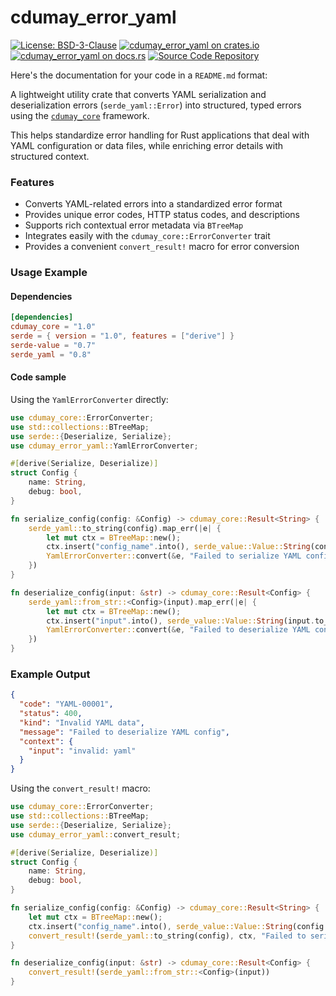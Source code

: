 # cdumay_error_yaml

[![License: BSD-3-Clause](https://img.shields.io/badge/license-BSD--3--Clause-blue)](./LICENSE)
[![cdumay_error_yaml on crates.io](https://img.shields.io/crates/v/cdumay_error_yaml)](https://crates.io/crates/cdumay_error_yaml)
[![cdumay_error_yaml on docs.rs](https://docs.rs/cdumay_error_yaml/badge.svg)](https://docs.rs/cdumay_error_yaml)
[![Source Code Repository](https://img.shields.io/badge/Code-On%20GitHub-blue?logo=GitHub)](https://github.com/cdumay/cdumay_error_yaml)

Here's the documentation for your code in a `README.md` format:

A lightweight utility crate that converts YAML serialization and deserialization errors (`serde_yaml::Error`) into structured, typed errors using the [`cdumay_core`](https://!docs.rs/cdumay_core/) framework.

This helps standardize error handling for Rust applications that deal with YAML configuration or data files, while enriching error details with structured context.

### Features

- Converts YAML-related errors into a standardized error format
- Provides unique error codes, HTTP status codes, and descriptions
- Supports rich contextual error metadata via `BTreeMap`
- Integrates easily with the `cdumay_core::ErrorConverter` trait
- Provides a convenient `convert_result!` macro for error conversion

### Usage Example

#### Dependencies

```toml
[dependencies]
cdumay_core = "1.0"
serde = { version = "1.0", features = ["derive"] }
serde-value = "0.7"
serde_yaml = "0.8"
```

#### Code sample

Using the `YamlErrorConverter` directly:
```rust
use cdumay_core::ErrorConverter;
use std::collections::BTreeMap;
use serde::{Deserialize, Serialize};
use cdumay_error_yaml::YamlErrorConverter;

#[derive(Serialize, Deserialize)]
struct Config {
    name: String,
    debug: bool,
}

fn serialize_config(config: &Config) -> cdumay_core::Result<String> {
    serde_yaml::to_string(config).map_err(|e| {
        let mut ctx = BTreeMap::new();
        ctx.insert("config_name".into(), serde_value::Value::String(config.name.clone()));
        YamlErrorConverter::convert(&e, "Failed to serialize YAML config".into(), ctx)
    })
}

fn deserialize_config(input: &str) -> cdumay_core::Result<Config> {
    serde_yaml::from_str::<Config>(input).map_err(|e| {
        let mut ctx = BTreeMap::new();
        ctx.insert("input".into(), serde_value::Value::String(input.to_string()));
        YamlErrorConverter::convert(&e, "Failed to deserialize YAML config".into(), ctx)
    })
}
```

### Example Output

```json
{
  "code": "YAML-00001",
  "status": 400,
  "kind": "Invalid YAML data",
  "message": "Failed to deserialize YAML config",
  "context": {
    "input": "invalid: yaml"
  }
}
```

Using the `convert_result!` macro:

```rust
use cdumay_core::ErrorConverter;
use std::collections::BTreeMap;
use serde::{Deserialize, Serialize};
use cdumay_error_yaml::convert_result;

#[derive(Serialize, Deserialize)]
struct Config {
    name: String,
    debug: bool,
}

fn serialize_config(config: &Config) -> cdumay_core::Result<String> {
    let mut ctx = BTreeMap::new();
    ctx.insert("config_name".into(), serde_value::Value::String(config.name.clone()));
    convert_result!(serde_yaml::to_string(config), ctx, "Failed to serialize YAML config")
}

fn deserialize_config(input: &str) -> cdumay_core::Result<Config> {
    convert_result!(serde_yaml::from_str::<Config>(input))
}
```
